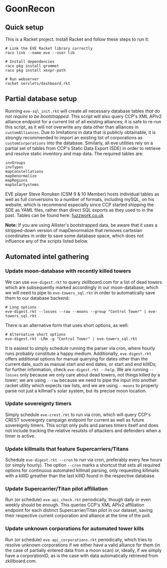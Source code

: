 GoonRecon
=========

## Quick setup

This is a Racket project. Install Racket and follow these steps to run it:

```
# Link the EVE Racket library correctly
raco link --name eve --user lib

# Install dependencies
raco pkg install grommet
raco pkg install xexpr-path

# Run webserver
racket servlets/dashboard.rkt
```

## Partial database setup

Running `eve-sql_init.rkt` will create all necessary database tables *that do
not require to be bootstrapped*. This script will also query CCP's XML APIv2
alliance endpoint for a current list of all existing alliances; it is safe to
re-run this script, as it will not overwrite any data other than alliances in
`customAlliances`. Due to limitations in data that is publicly obtainable, it
is strongly recommended to import an existing list of corporations as
`customCorporations` into the database. Similarly, all eve utilities rely on a
partial set of tables from CCP's Static Data Export (SDE) in order to retrieve
and resolve static inventory and map data. The required tables are:

```
invGroups
invTypes
mapConstellations
mapDenormalize
mapRegions
mapSolarSystems
```

EVE player Steve Ronuken (CSM 9 & 10 Member) hosts individual tables as well
as full conversions to a number of formats, including mySQL, on his website,
which is recommend especially since CCP started shipping the SDE as YAML
files, rather than direct SQL exports as they used to in the past. Tables can
be found here: [fuzzwork.co.uk](https://www.fuzzwork.co.uk/dump/latest/)

**Note:** If you are using Allister's bootstrapped data, be aware that it uses
a stripped-down version of mapDenormalize that removes cartesian coordinates
in order to save some database space, which does not influence any of the
scripts listed below.

## Automated intel gathering

### Update moon-database with recently killed towers

We can use `eve-digest.rkt` to query zkillboard.com for a list of dead towers
which are subsequently marked accordingly in our moon-database, which we will
need to pipe to `eve-towers_sql.rkt` in order to automatically save them to
our database backend:

```
# Long options
eve-digest.rkt --losses --raw --moons --group "Control Tower" | eve-towers_sql.rkt
```

There is an alternative form that uses short options, as well:

```
# Alternative short options
eve-digest.rkt -LRm -g "Control Tower" | eve-towers_sql.rkt
```

It is easiest to simply schedule running the parser via cron, where hourly
runs probably constitute a happy medium. Additionally, `eve-digest.rkt` offers
additional options for manual querying for dates other than the current date,
such as manual start and end dates, or start and end killIDs; for further
information, check `eve-digest.rkt --help`. We are running `--losses` only
because we only care about dead towers, not things killed *by* a tower; we are
using `--raw` because we need to pipe the input into another racket utility
which expects raw lists, and we are using `--moons` to properly parse not just
a killmail's solar system, but its precise moon location.

### Update sovereignty timers

Simply schedule `eve-crest.rkt` to run via cron, which will query CCP's CREST
sovereignty campaign endpoint for current as well as future sovereignty
timers. This script only pulls and parses timers itself and does not include
tracking the relative resulsts of attackers and defenders when a timer is
active.

### Update killmails that feature Supercarriers/Titans

Schedule `eve-digest.rkt --cron` to run via cron, preferably every few hours (or
simply hourly). The option `--cron` marks a shortcut that sets all required
options for continuous automated killmail parsing, only requesting killmails
with a killID greather than the last killID found in the respective database.

### Update Supercarrier/Titan pilot affiliation

Run (or schedule) `eve-api_check.rkt` periodically, though daily or even
weekly should be enough. This queries CCP's XML APIv2 affiliation endpoint for
each distinct Supercarrier/Titan pilot in our dataset, saving their respective
current corporation and alliance at the time of the poll.

### Update unknown corporations for automated tower kills

Run (or schedule) `eve-api_corporations.rkt` periodically, which tries to
resolve unknown corporations if we either have a valid alliance for them (in
the case of partially entered data from a moon scan) or, ideally, if we simply
have a corporationID, as is the case with data automatically retrieved from
zkillboard.com.
